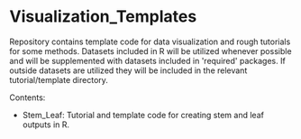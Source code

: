 # Visualization_Templates
Repository contains template code for data visualization and rough tutorials for some methods. Datasets included in R will be utilized whenever possible and will be supplemented with datasets included in 'required' packages. If outside datasets are utilized they will be included in the relevant tutorial/template directory.

Contents:
 - Stem_Leaf: Tutorial and template code for creating stem and leaf outputs in R.

